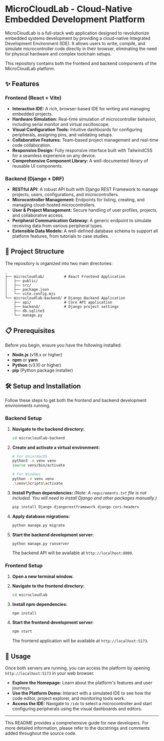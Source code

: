 # MicroCloudLab - Cloud-Native Embedded Development Platform

MicroCloudLab is a full-stack web application designed to revolutionize embedded systems development by providing a cloud-native Integrated Development Environment (IDE). It allows users to write, compile, and simulate microcontroller code directly in their browser, eliminating the need for physical hardware and complex toolchain setups.

This repository contains both the frontend and backend components of the MicroCloudLab platform.

## ✨ Features

### Frontend (React + Vite)
- **Interactive IDE:** A rich, browser-based IDE for writing and managing embedded projects.
- **Hardware Simulation:** Real-time simulation of microcontroller behavior, including serial monitor and virtual oscilloscope.
- **Visual Configuration Tools:** Intuitive dashboards for configuring peripherals, assigning pins, and validating setups.
- **Collaborative Features:** Team-based project management and real-time code collaboration.
- **Responsive Design:** Fully responsive interface built with TailwindCSS for a seamless experience on any device.
- **Comprehensive Component Library:** A well-documented library of reusable UI components.

### Backend (Django + DRF)
- **RESTful API:** A robust API built with Django REST Framework to manage projects, users, configurations, and microcontrollers.
- **Microcontroller Management:** Endpoints for listing, creating, and managing cloud-hosted microcontrollers.
- **User & Project Management:** Secure handling of user profiles, projects, and collaborative access.
- **Peripheral Communication Gateway:** A generic endpoint to simulate receiving data from various peripheral types.
- **Extensible Data Models:** A well-defined database schema to support all platform features, from tutorials to case studies.

## 📁 Project Structure

The repository is organized into two main directories:

```
.
├── microcloudlab/         # React Frontend Application
│   ├── public/
│   ├── src/
│   ├── package.json
│   └── vite.config.mjs
└── microcloudlab-backend/ # Django Backend Application
    ├── api/               # Core API application
    ├── backend/           # Django project settings
    ├── db.sqlite3
    └── manage.py
```

## 📋 Prerequisites

Before you begin, ensure you have the following installed:

- **Node.js** (v18.x or higher)
- **npm** or **yarn**
- **Python** (v3.10 or higher)
- **pip** (Python package installer)

## 🛠️ Setup and Installation

Follow these steps to get both the frontend and backend development environments running.

### Backend Setup

1.  **Navigate to the backend directory:**
    ```bash
    cd microcloudlab-backend
    ```

2.  **Create and activate a virtual environment:**
    ```bash
    # For Unix/macOS
    python3 -m venv venv
    source venv/bin/activate

    # For Windows
    python -m venv venv
    .\venv\Scripts\activate
    ```

3.  **Install Python dependencies:**
    *(Note: A `requirements.txt` file is not included. You will need to install Django and other packages manually.)*
    ```bash
    pip install Django djangorestframework django-cors-headers
    ```

4.  **Apply database migrations:**
    ```bash
    python manage.py migrate
    ```

5.  **Start the backend development server:**
    ```bash
    python manage.py runserver
    ```
    The backend API will be available at `http://localhost:8000`.

### Frontend Setup

1.  **Open a new terminal window.**

2.  **Navigate to the frontend directory:**
    ```bash
    cd microcloudlab
    ```

3.  **Install npm dependencies:**
    ```bash
    npm install
    ```

4.  **Start the frontend development server:**
    ```bash
    npm start
    ```
    The frontend application will be available at `http://localhost:5173`.

## 🚀 Usage

Once both servers are running, you can access the platform by opening `http://localhost:5173` in your web browser.

- **Explore the Homepage:** Learn about the platform's features and user journeys.
- **Use the Platform Demo:** Interact with a simulated IDE to see how the code editor, project explorer, and monitoring tools work.
- **Access the IDE:** Navigate to `/ide` to select a microcontroller and start configuring peripherals using the visual dashboards and editors.

---

This README provides a comprehensive guide for new developers. For more detailed information, please refer to the docstrings and comments added throughout the source code.